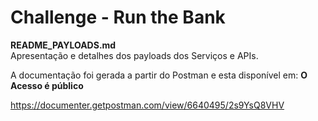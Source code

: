 # Challenge - Run the Bank

**README_PAYLOADS.md**<br>
Apresentação e detalhes dos payloads dos Serviços e APIs.

A documentação foi gerada a partir do Postman e esta disponível em:
**O Acesso é público**

https://documenter.getpostman.com/view/6640495/2s9YsQ8VHV

